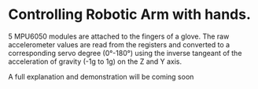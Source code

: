# Controlling Robotic Arm with hands.
5 MPU6050 modules are attached to the fingers of a glove. The raw accelerometer values are read from the registers and converted to a corresponding servo degree (0°-180°) using the inverse tangeant of the acceleration of gravity (-1g to 1g) on the Z and Y axis.

A full explanation and demonstration will be coming soon
